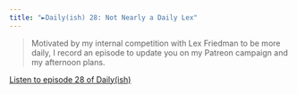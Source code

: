 ```yaml
---
title: "►Daily(ish) 28: Not Nearly a Daily Lex"
---
```

<blockquote><p>
  Motivated by my internal competition with Lex Friedman to be more daily, I record an episode to update you on my Patreon campaign and my afternoon plans.
</p></blockquote>
<p><a href="https://goodstuff.network/dailyish/28">Listen to episode 28 of Daily(ish)</a></p>
